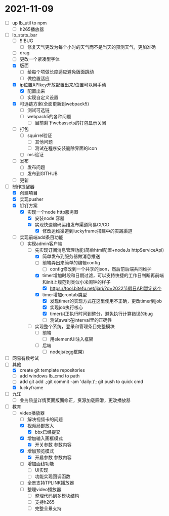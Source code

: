 # 2021-11-09
 - [ ] up lb_util to npm 
   - [ ] h265播放器
 - [ ] lb_stats_bar
   - [ ] !!!BUG
     - [ ] 修复天气更改为每个小时的天气而不是当天的预测天气，更加准确
   - [ ] drag
   - [ ] 更改一个紧凑型字体
   - [x] 版面
     - [ ] 给每个项做长度适应避免版面跳动
     - [ ] 做位置适应
   - [x] ip位置APIkey开放配置出来/位置可以用手动
     - [x] 配置出来
     - [ ] 实现自定义设置
   - [x] 可选链方案(全面更新到webpack5)
     - [ ] 测试可选链 
     - [ ] webpack5的各种问题
       - [ ] 目前剩下webassets的打包显示关闭
   - [ ] 打包
     - [ ] squirrel验证
       - [ ] 其他问题
       - [ ] 测试在程序安装删除界面的icon
     - [ ] msi验证
   - [ ] 发布
     - [ ] 发布问题
     - [ ] 发布到GITHUB
   - [ ] 更新
 - [ ] 制作提醒器
   - [x] 创建项目
   - [x] 实现pusher
   <!-- - [ ] mirai方案     
     - [x] mirahttp安装
       - [x] build百度云环境
         - [x] ssh登录
         - [x] 安装zsh
         - [x] 安装docker
           - [x] docker切源
           - [x] 安装docker java11容器
     - [x] mirahttp测试
       - [x] 解决容器内mirai后台运行切能恢复的问题
         - [x] 先手动启动后然后 ctrl+Z到后台然后fg恢复jobs 
           - [ ] 暂停jobs方案 启用自动登录 
       - [x] 暂停mirai方案，因为QQ安全策略登录 绕过太麻烦浪费时间 -->
   - [x] 钉钉方案 
     - [x] 实现一个node http服务器
       - [x] 安装node 容器
       - [x] 实现快速编码运维发布渠道简易CI/CD
         - [x] 修改运维渠道到luckyframe搭建中的实践渠道
   - [ ] 实现前端add条目功能
     - [ ] 实现admin客户端
       - [ ] 先实现订阅消息管理功能(简单html配置+nodeJs httpServiceApi)
         - [x] 简单发布到服务器做消息推送
         - [ ] 前端弄出来简单的编辑config
           - [ ] config修改到一个共享的json，然后前后端共同维护
         - [x] timer增加时段和日期过滤，可以支持快捷的工作日判断再前端和init上规范到类似小米闹钟的样子
           - [x] https://tool.bitefu.net/jiari/?d=2022节假日API暂定这个
         - [x] timer增加crontab类型
           - [x] 发现timer的实现方式在这里使用不正确，更改timer到job
           - [x] 实现job执行核心
           - [x] timer纠正执行时间到整分，避免执行计算错误的bug
           - [ ] 测试await在interval里的正确性
       - [ ] 实现整个系统，登录和管理条目完整模块
         - [ ] 前端
           - [ ] 用elementUi注入框架
         - [ ] 后端
           - [ ] nodejs(egg框架)
 - [ ] 网易有数考试
 - [ ] 其他
   - [x] create git template repositories 
   - [ ] add windows lb_cmd to path
   - [ ] add git add .;git commit -am 'daily:)'; git push   to quick cmd
   - [x] luckyframe
 - [ ] 九江
   - [ ] 业务质量详情页面版面修正，资源加载圆滑，更改播放器
 - [ ] 教育
   - [ ] video播放器
     - [ ] 解决视频卡的问题
     - [x] 视频局部放大
       - [x] bbx已经提交
     - [x] 增加输入画框模式
       - [x] 开关参数 参数内容
     - [x] 增加预览模式
       - [x] 开启参数 参数内容
     - [ ] 增加画线功能
       - [ ] UI实现
       - [ ] 功能实现回调函数
     - [ ] 全景支持TPLINK播放器
     - [ ] 整理video播放器
       - [ ] 整理代码到多模块结构
       - [ ] 支持h265
       - [ ] 完整全景支持